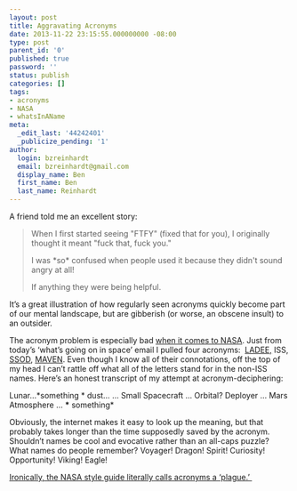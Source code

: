 ```yaml
---
layout: post
title: Aggravating Acronyms
date: 2013-11-22 23:15:55.000000000 -08:00
type: post
parent_id: '0'
published: true
password: ''
status: publish
categories: []
tags:
- acronyms
- NASA
- whatsInAName
meta:
  _edit_last: '44242401'
  _publicize_pending: '1'
author:
  login: bzreinhardt
  email: bzreinhardt@gmail.com
  display_name: Ben
  first_name: Ben
  last_name: Reinhardt
---
```

<p>A friend told me an excellent story:</p>
<blockquote><p>When I first started seeing "FTFY" (fixed that for you), I originally thought it meant "fuck that, fuck you."</p>
<p>I was *so* confused when people used it because they didn't sound angry at all!</p>
<p>If anything they were being helpful.</p></blockquote>
<p>It’s a great illustration of how regularly seen acronyms quickly become part of our mental landscape, but are gibberish (or worse, an obscene insult) to an outsider.</p>
<p>The acronym problem is especially bad <a href="http://spaceflight.nasa.gov/cgi-bin/acronyms.cgi" target="_blank">when it comes to NASA</a>. Just from today’s ‘what’s going on in space’ email I pulled four acronyms:  <a href="http://en.wikipedia.org/wiki/LADEE" target="_blank">LADEE,</a> ISS, <a href="http://iss.jaxa.jp/en/kiboexp/jssod/" target="_blank">SSOD</a>, <a href="http://en.wikipedia.org/wiki/MAVEN" target="_blank">MAVEN</a>. Even though I know all of their connotations, off the top of my head I can’t rattle off what all of the letters stand for in the non-ISS names. Here’s an honest transcript of my attempt at acronym-deciphering:</p>
<p>Lunar…*something * dust… … Small Spacecraft … Orbital? Deployer … Mars Atmosphere … <b>*</b> something*</p>
<p>Obviously, the internet makes it easy to look up the meaning, but that probably takes longer than the time supposedly saved by the acronym. Shouldn’t names be cool and evocative rather than an all-caps puzzle? What names do people remember? Voyager! Dragon! Spirit! Curiosity! Opportunity! Viking! Eagle!</p>
<p><a href="http://history.nasa.gov/printFriendly/styleguide.html" target="_blank">Ironically, the NASA style guide literally calls acronyms a ‘plague.’ </a></p>
